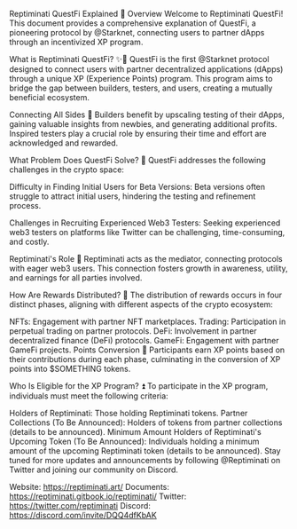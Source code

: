 Reptiminati QuestFi Explained 🚀
Overview
Welcome to Reptiminati QuestFi! This document provides a comprehensive explanation of QuestFi, a pioneering protocol by @Starknet, connecting users to partner dApps through an incentivized XP program.

What is Reptiminati QuestFi? ✨🧵
QuestFi is the first @Starknet protocol designed to connect users with partner decentralized applications (dApps) through a unique XP (Experience Points) program. This program aims to bridge the gap between builders, testers, and users, creating a mutually beneficial ecosystem.

Connecting All Sides 🛜
Builders benefit by upscaling testing of their dApps, gaining valuable insights from newbies, and generating additional profits. Inspired testers play a crucial role by ensuring their time and effort are acknowledged and rewarded.

What Problem Does QuestFi Solve? 🚩
QuestFi addresses the following challenges in the crypto space:

Difficulty in Finding Initial Users for Beta Versions: Beta versions often struggle to attract initial users, hindering the testing and refinement process.

Challenges in Recruiting Experienced Web3 Testers: Seeking experienced web3 testers on platforms like Twitter can be challenging, time-consuming, and costly.

Reptiminati's Role 🤝
Reptiminati acts as the mediator, connecting protocols with eager web3 users. This connection fosters growth in awareness, utility, and earnings for all parties involved.

How Are Rewards Distributed? 💯
The distribution of rewards occurs in four distinct phases, aligning with different aspects of the crypto ecosystem:

NFTs: Engagement with partner NFT marketplaces.
Trading: Participation in perpetual trading on partner protocols.
DeFi: Involvement in partner decentralized finance (DeFi) protocols.
GameFi: Engagement with partner GameFi projects.
Points Conversion 💱
Participants earn XP points based on their contributions during each phase, culminating in the conversion of XP points into $SOMETHING tokens.

Who Is Eligible for the XP Program? ⏫
To participate in the XP program, individuals must meet the following criteria:

Holders of Reptiminati: Those holding Reptiminati tokens.
Partner Collections (To Be Announced): Holders of tokens from partner collections (details to be announced).
Minimum Amount Holders of Reptiminati's Upcoming Token (To Be Announced): Individuals holding a minimum amount of the upcoming Reptiminati token (details to be announced).
Stay tuned for more updates and announcements by following @Reptiminati on Twitter and joining our community on Discord.

Website: https://reptiminati.art/
Documents: https://reptiminati.gitbook.io/reptiminati/
Twitter: https://twitter.com/reptiminati
Discord: https://discord.com/invite/DQQ4dfKbAK
